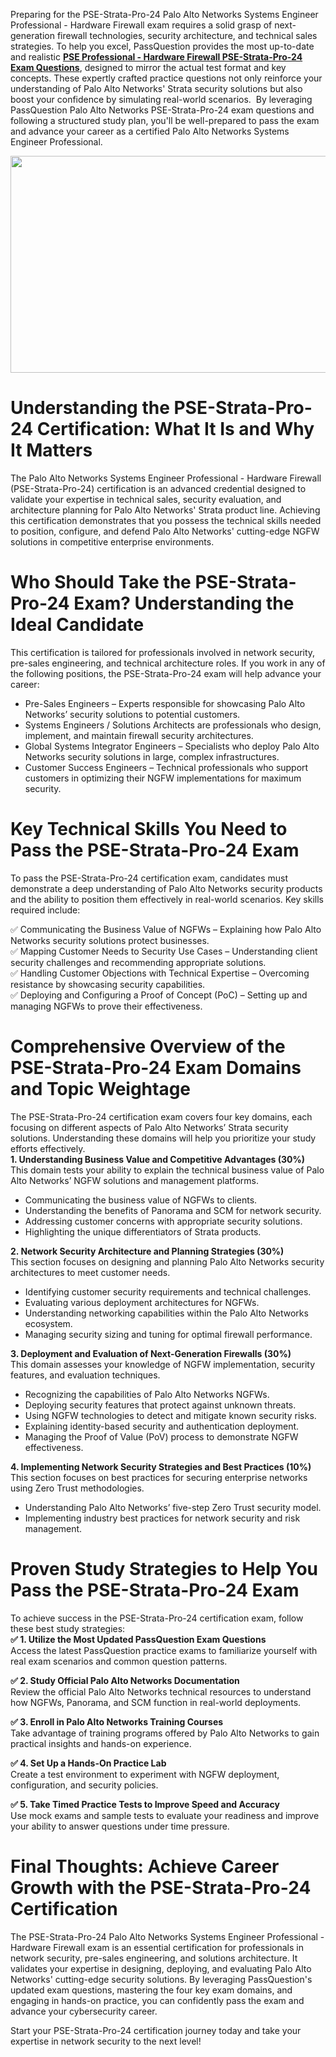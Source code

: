 <p>Preparing for the PSE-Strata-Pro-24 Palo Alto Networks Systems Engineer Professional - Hardware Firewall exam requires a solid grasp of next-generation firewall technologies, security architecture, and technical sales strategies. To help you excel, PassQuestion provides the most up-to-date and realistic <strong><a href="https://www.passquestion.com/pse-strata-pro-24.html">PSE Professional - Hardware Firewall PSE-Strata-Pro-24 Exam Questions</a></strong>, designed to mirror the actual test format and key concepts. These expertly crafted practice questions not only reinforce your understanding of Palo Alto Networks&#39; Strata security solutions but also boost your confidence by simulating real-world scenarios. &nbsp;By leveraging PassQuestion Palo Alto Networks PSE-Strata-Pro-24 exam questions and following a structured study plan, you&#39;ll be well-prepared to pass the exam and advance your career as a certified Palo Alto Networks Systems Engineer Professional.</p>

<p><img alt="" src="https://www.passquestion.com/uploads/pqcom/images/20250314/3f592f99f6f945624a0ffcbc5c321d48.jpg" style="height:347px; width:618px" /></p>

<h1>Understanding the PSE-Strata-Pro-24 Certification: What It Is and Why It Matters</h1>

<p>The Palo Alto Networks Systems Engineer Professional - Hardware Firewall (PSE-Strata-Pro-24) certification is an advanced credential designed to validate your expertise in technical sales, security evaluation, and architecture planning for Palo Alto Networks&#39; Strata product line. Achieving this certification demonstrates that you possess the technical skills needed to position, configure, and defend Palo Alto Networks&#39; cutting-edge NGFW solutions in competitive enterprise environments.</p>

<h1>Who Should Take the PSE-Strata-Pro-24 Exam? Understanding the Ideal Candidate</h1>

<p>This certification is tailored for professionals involved in network security, pre-sales engineering, and technical architecture roles. If you work in any of the following positions, the PSE-Strata-Pro-24 exam will help advance your career:</p>

<ul>
	<li>Pre-Sales Engineers &ndash; Experts responsible for showcasing Palo Alto Networks&rsquo; security solutions to potential customers.</li>
	<li>Systems Engineers / Solutions Architects are professionals who design, implement, and maintain firewall security architectures.</li>
	<li>Global Systems Integrator Engineers &ndash; Specialists who deploy Palo Alto Networks security solutions in large, complex infrastructures.</li>
	<li>Customer Success Engineers &ndash; Technical professionals who support customers in optimizing their NGFW implementations for maximum security.</li>
</ul>

<h1>Key Technical Skills You Need to Pass the PSE-Strata-Pro-24 Exam</h1>

<p>To pass the PSE-Strata-Pro-24 certification exam, candidates must demonstrate a deep understanding of Palo Alto Networks security products and the ability to position them effectively in real-world scenarios. Key skills required include:</p>

<p>✅ Communicating the Business Value of NGFWs &ndash; Explaining how Palo Alto Networks security solutions protect businesses.<br />
✅ Mapping Customer Needs to Security Use Cases &ndash; Understanding client security challenges and recommending appropriate solutions.<br />
✅ Handling Customer Objections with Technical Expertise &ndash; Overcoming resistance by showcasing security capabilities.<br />
✅ Deploying and Configuring a Proof of Concept (PoC) &ndash; Setting up and managing NGFWs to prove their effectiveness.</p>

<h1>Comprehensive Overview of the PSE-Strata-Pro-24 Exam Domains and Topic Weightage</h1>

<p>The PSE-Strata-Pro-24 certification exam covers four key domains, each focusing on different aspects of Palo Alto Networks&rsquo; Strata security solutions. Understanding these domains will help you prioritize your study efforts effectively.<br />
<strong>1. Understanding Business Value and Competitive Advantages (30%)</strong><br />
This domain tests your ability to explain the technical business value of Palo Alto Networks&rsquo; NGFW solutions and management platforms.</p>

<ul>
	<li>Communicating the business value of NGFWs to clients.</li>
	<li>Understanding the benefits of Panorama and SCM for network security.</li>
	<li>Addressing customer concerns with appropriate security solutions.</li>
	<li>Highlighting the unique differentiators of Strata products.</li>
</ul>

<p><strong>2. Network Security Architecture and Planning Strategies (30%)</strong><br />
This section focuses on designing and planning Palo Alto Networks security architectures to meet customer needs.</p>

<ul>
	<li>Identifying customer security requirements and technical challenges.</li>
	<li>Evaluating various deployment architectures for NGFWs.</li>
	<li>Understanding networking capabilities within the Palo Alto Networks ecosystem.</li>
	<li>Managing security sizing and tuning for optimal firewall performance.</li>
</ul>

<p><strong>3. Deployment and Evaluation of Next-Generation Firewalls (30%)</strong><br />
This domain assesses your knowledge of NGFW implementation, security features, and evaluation techniques.</p>

<ul>
	<li>Recognizing the capabilities of Palo Alto Networks NGFWs.</li>
	<li>Deploying security features that protect against unknown threats.</li>
	<li>Using NGFW technologies to detect and mitigate known security risks.</li>
	<li>Explaining identity-based security and authentication deployment.</li>
	<li>Managing the Proof of Value (PoV) process to demonstrate NGFW effectiveness.</li>
</ul>

<p><strong>4. Implementing Network Security Strategies and Best Practices (10%)</strong><br />
This section focuses on best practices for securing enterprise networks using Zero Trust methodologies.</p>

<ul>
	<li>Understanding Palo Alto Networks&rsquo; five-step Zero Trust security model.</li>
	<li>Implementing industry best practices for network security and risk management.</li>
</ul>

<h1>Proven Study Strategies to Help You Pass the PSE-Strata-Pro-24 Exam</h1>

<p>To achieve success in the PSE-Strata-Pro-24 certification exam, follow these best study strategies:<br />
<strong>✅ 1. Utilize the Most Updated PassQuestion Exam Questions</strong><br />
Access the latest PassQuestion practice exams to familiarize yourself with real exam scenarios and common question patterns.</p>

<p><strong>✅ 2. Study Official Palo Alto Networks Documentation</strong><br />
Review the official Palo Alto Networks technical resources to understand how NGFWs, Panorama, and SCM function in real-world deployments.</p>

<p><strong>✅ 3. Enroll in Palo Alto Networks Training Courses</strong><br />
Take advantage of training programs offered by Palo Alto Networks to gain practical insights and hands-on experience.</p>

<p><strong>✅ 4. Set Up a Hands-On Practice Lab</strong><br />
Create a test environment to experiment with NGFW deployment, configuration, and security policies.</p>

<p><strong>✅ 5. Take Timed Practice Tests to Improve Speed and Accuracy</strong><br />
Use mock exams and sample tests to evaluate your readiness and improve your ability to answer questions under time pressure.</p>

<h1>Final Thoughts: Achieve Career Growth with the PSE-Strata-Pro-24 Certification</h1>

<p>The PSE-Strata-Pro-24 Palo Alto Networks Systems Engineer Professional - Hardware Firewall exam is an essential certification for professionals in network security, pre-sales engineering, and solutions architecture. It validates your expertise in designing, deploying, and evaluating Palo Alto Networks&#39; cutting-edge security solutions. By leveraging PassQuestion&#39;s updated exam questions, mastering the four key exam domains, and engaging in hands-on practice, you can confidently pass the exam and advance your cybersecurity career.</p>

<p>Start your PSE-Strata-Pro-24 certification journey today and take your expertise in network security to the next level!</p>

